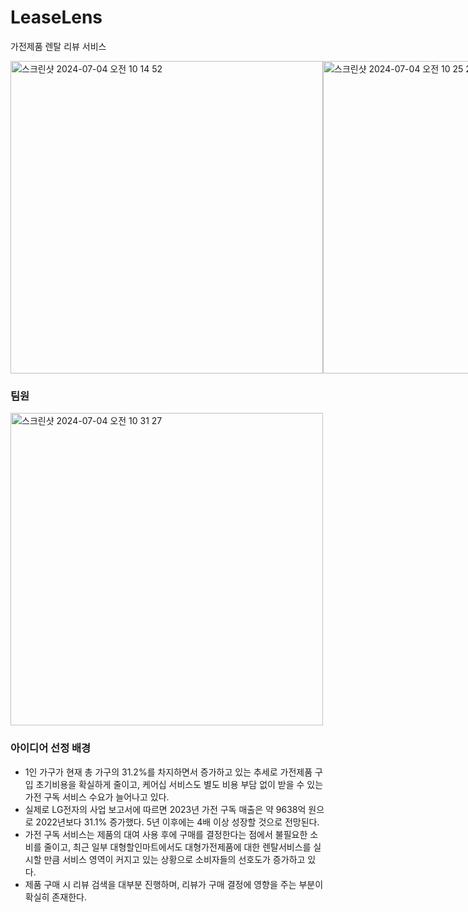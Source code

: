 # LeaseLens
가전제품 렌탈 리뷰 서비스

<div style="display:flex">
<img width="500" alt="스크린샷 2024-07-04 오전 10 14 52" src="https://github.com/joonyy/LeaseLens/assets/29936443/30309f75-9e73-4f1d-a095-e94881c7c981"> <img width="500" alt="스크린샷 2024-07-04 오전 10 25 28" src="https://github.com/joonyy/LeaseLens/assets/29936443/5114716f-d18b-4106-982c-b5622e26dd28">  
</div>

### 팀원
<img width="500" alt="스크린샷 2024-07-04 오전 10 31 27" src="https://github.com/joonyy/LeaseLens/assets/29936443/5f7536da-5f1a-4f97-aa5a-ec46f7ed596f">

### 아이디어 선정 배경
- 1인 가구가 현재 총 가구의 31.2%를 차지하면서 증가하고 있는 추세로 가전제품 구입 초기비용을 확실하게 줄이고, 케어십 서비스도 별도 비용 부담 없이 받을 수 있는 가전 구독 서비스 수요가 늘어나고 있다.
- 실제로 LG전자의 사업 보고서에 따르면 2023년 가전 구독 매출은 약 9638억 원으로 2022년보다 31.1% 증가했다. 5년 이후에는 4배 이상 성장할 것으로 전망된다.
- 가전 구독 서비스는 제품의 대여 사용 후에 구매를 결정한다는 점에서 불필요한 소비를 줄이고, 최근 일부 대형할인마트에서도 대형가전제품에 대한 렌탈서비스를 실시할 만큼 서비스 영역이 커지고 있는 상황으로 소비자들의 선호도가 증가하고 있다.
- 제품 구매 시 리뷰 검색을 대부분 진행하며, 리뷰가 구매 결정에 영향을 주는 부분이 확실히 존재한다.
